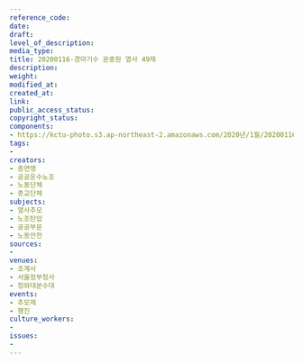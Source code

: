 ```yaml
---
reference_code: 
date: 
draft: 
level_of_description: 
media_type: 
title: 20200116-경마기수 문중원 열사 49재
description: 
weight: 
modified_at: 
created_at: 
link: 
public_access_status: 
copyright_status: 
components:
- https://kctu-photo.s3.ap-northeast-2.amazonaws.com/2020년/1월/20200116-경마기수+문중원+열사+49재/2_CTU5763.jpg
tags:
- 
creators:
- 총연맹
- 공공운수노조
- 노동단체
- 종교단체
subjects:
- 열사추모
- 노조탄압
- 공공부문
- 노동안전
sources:
- 
venues:
- 조계사
- 서울정부청사
- 청와대분수대
events:
- 추모제
- 행진
culture_workers:
- 
issues:
- 
---
```

